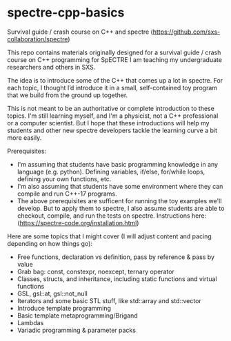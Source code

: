 # spectre-cpp-basics
Survival guide / crash course on C++ and spectre (https://github.com/sxs-collaboration/spectre)

This repo contains materials originally designed for a survival guide / crash course on C++ programming for SpECTRE I am teaching my undergraduate researchers and others in SXS.

The idea is to introduce some of the C++ that comes up a lot in spectre. For each topic, I thought I’d introduce it in a small, self-contained toy program that we build from the ground up together. 

This is not meant to be an authoritative or complete introduction to these topics. I'm still learning myself, and I'm a physicist, not a C++ professional or a computer scientist. But I hope that these introductions will help my students and other new spectre developers tackle the learning curve a bit more easily.

Prerequisites:
 * I'm assuming that students have basic programming knowledge in any language (e.g. python). Defining variables, if/else, for/while loops, defining your own functions, etc.
 * I'm also assuming that students have some environment where they can compile and run C++-17 programs.
 * The above prerequisites are sufficent for running the toy examples we'll develop. But to apply them to spectre, I also assume students are able to checkout, compile, and run the tests on spectre. Instructions here: (https://spectre-code.org/installation.html)

Here are some topics that I might cover (I will adjust content and pacing depending on how things go):

* Free functions, declaration vs definition, pass by reference & pass by value
* Grab bag: const, constexpr, noexcept, ternary operator
* Classes, structs, and inheritance, including static functions and virtual functions
* GSL, gsl::at, gsl::not_null
* Iterators and some basic STL stuff, like std::array and std::vector
* Introduce template programming
* Basic template metaprogramming/Brigand
* Lambdas
* Variadic programming & parameter packs
